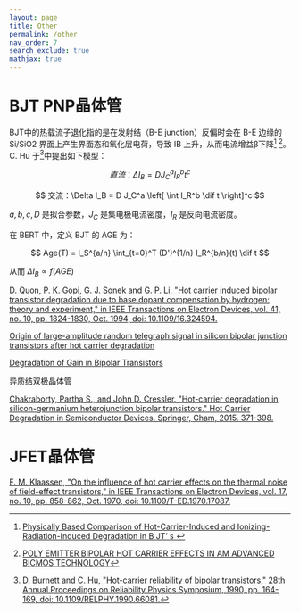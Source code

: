 ```yaml
---
layout: page
title: Other
permalink: /other
nav_order: 7
search_exclude: true
mathjax: true
---
```


# BJT PNP晶体管

BJT中的热载流子退化指的是在发射结（B-E junction）反偏时会在 B-E 边缘的 Si/SiO2 界面上产生界面态和氧化层电荷，导致 IB 上升，从而电流增益β下降[^1] [^2]。C. Hu 于[^3]中提出如下模型：

$$
直流：\Delta I_B = D J_C^a I_R^b t^c
$$

$$
交流：\Delta I_B = D J_C^a \left[ \int I_R^b \dif t  \right]^c
$$

$a,b,c,D$ 是拟合参数，$J_C$ 是集电极电流密度，$I_R$ 是反向电流密度。

在 BERT 中，定义 BJT 的 AGE 为：

$$
Age(T) = I_S^{a/n} \int_{t=0}^T (D')^{1/n} I_R^{b/n}(t) \dif t
$$

从而 $\Delta I_B \propto f(AGE)$

[^1]: [Physically Based Comparison of Hot-Carrier-Induced and Ionizing-Radiation-Induced Degradation in B JT’ s ](https://ieeexplore.ieee.org/abstract/document/368041/)

[^2]: [POLY EMITTER BIPOLAR HOT CARRIER EFFECTS IN AM ADVANCED BICMOS TECHNOLOGY](https://ieeexplore.ieee.org/abstract/document/1487340/)

[^3]: [D. Burnett and C. Hu, "Hot-carrier reliability of bipolar transistors," 28th Annual Proceedings on Reliability Physics Symposium, 1990, pp. 164-169, doi: 10.1109/RELPHY.1990.66081.](https://ieeexplore.ieee.org/document/66081)

[D. Quon, P. K. Gopi, G. J. Sonek and G. P. Li, "Hot carrier induced bipolar transistor degradation due to base dopant compensation by hydrogen: theory and experiment," in IEEE Transactions on Electron Devices, vol. 41, no. 10, pp. 1824-1830, Oct. 1994, doi: 10.1109/16.324594.](https://ieeexplore.ieee.org/document/324594)

[Origin of large-amplitude random telegraph signal in silicon bipolar junction transistors after hot carrier degradation](https://aip.scitation.org/doi/abs/10.1063/1.116393)

[Degradation of Gain in Bipolar Transistors](https://ieeexplore.ieee.org/stamp/stamp.jsp?tp=&arnumber=293334)

异质结双极晶体管

[Chakraborty, Partha S., and John D. Cressler. "Hot-carrier degradation in silicon-germanium heterojunction bipolar transistors." Hot Carrier Degradation in Semiconductor Devices. Springer, Cham, 2015. 371-398.](https://link.springer.com/chapter/10.1007/978-3-319-08994-2_13)

# JFET晶体管

[F. M. Klaassen, "On the influence of hot carrier effects on the thermal noise of field-effect transistors," in IEEE Transactions on Electron Devices, vol. 17, no. 10, pp. 858-862, Oct. 1970, doi: 10.1109/T-ED.1970.17087.](https://ieeexplore.ieee.org/document/1476271)